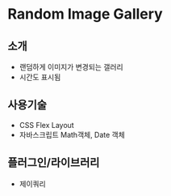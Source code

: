 # Random Image Gallery

## 소개
- 랜덤하게 이미지가 변경되는 갤러리
- 시간도 표시됨

## 사용기술
- CSS Flex Layout
- 자바스크립트 Math객체, Date 객체

## 플러그인/라이브러리
- 제이쿼리